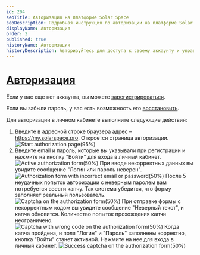 ```yaml
---
id: 204
seoTitle: Авторизация на платформе Solar Space
seoDescription: Подробная инструкция по авторизации на платформе Solar Space. Получите доступ к своим ресурсам и их настройкам
displayName: Авторизация
order: 2
published: true
historyName: Авторизация
historyDescription: Авторизуйтесь для доступа к своему аккаунту и управления подключенными сервисами
---
```


# [Авторизация](authorization)

Если у вас еще нет аккаунта, вы можете [зарегистрироваться]([242]).

Если вы забыли пароль, у вас есть возможность его [восстановить]([208]).

Для авторизации в личном кабинете выполните следующие действия:

1.  Введите в адресной строке браузера адрес – https://my.solarspace.pro. Откроется страница авторизации.
![Start authorization page(95%)](https://img.solarspace.pro/docs/start-authorization-page.jpg "Стартовая форма авторизации")
2. Введите email и пароль, которые вы указывали при регистрации и нажмите на кнопку "Войти" для входа в личный кабинет.
![Active authorization form(50%)](https://img.solarspace.pro/docs/auth-active-form.jpg "Активная форма авторизации")
При вводе некорректных данных вы увидите сообщение "Логин или пароль неверен".
![Authorization form with incorrect email or password(50%)](https://img.solarspace.pro/docs/auth-incorrect-email-or-password.jpg "Авторизация с некорректным емайлом или паролем")
После 5 неудачных попыток авторизации с неверным паролем вам потребуется ввести капчу. Так система убедится, что форму заполняет реальный пользователь.
![Captcha on the authorization form(50%)](https://img.solarspace.pro/docs/auth-captcha.jpg "Капча на форме авторизации")
При отправке формы с некорректным кодом вы увидите сообщение "Неверный текст", и капча обновится. Количество попыток прохождения капчи неограничено.
![Captcha with wrong code on the authorization form(50%)](https://img.solarspace.pro/docs/auth-wrong-captcha.jpg "Неверный код для капчи на форме авторизации")
Когда капча пройдена, и поля "Логин" и "Пароль" заполнены корректно, кнопка "Войти" станет активной. Нажмите на нее для входа в личный кабинет.
![Success captcha on the authorization form(50%)](https://img.solarspace.pro/docs/success-auth-captcha.jpg "Успешная капча на форме авторизации")
